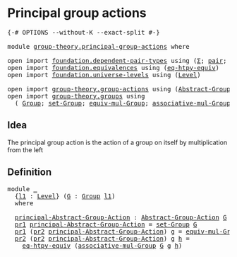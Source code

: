 # Principal group actions

<pre class="Agda"><a id="36" class="Symbol">{-#</a> <a id="40" class="Keyword">OPTIONS</a> <a id="48" class="Pragma">--without-K</a> <a id="60" class="Pragma">--exact-split</a> <a id="74" class="Symbol">#-}</a>

<a id="79" class="Keyword">module</a> <a id="86" href="group-theory.principal-group-actions.html" class="Module">group-theory.principal-group-actions</a> <a id="123" class="Keyword">where</a>

<a id="130" class="Keyword">open</a> <a id="135" class="Keyword">import</a> <a id="142" href="foundation.dependent-pair-types.html" class="Module">foundation.dependent-pair-types</a> <a id="174" class="Keyword">using</a> <a id="180" class="Symbol">(</a><a id="181" href="foundation-core.dependent-pair-types.html#502" class="Record">Σ</a><a id="182" class="Symbol">;</a> <a id="184" href="foundation-core.dependent-pair-types.html#575" class="InductiveConstructor">pair</a><a id="188" class="Symbol">;</a> <a id="190" href="foundation-core.dependent-pair-types.html#592" class="Field">pr1</a><a id="193" class="Symbol">;</a> <a id="195" href="foundation-core.dependent-pair-types.html#604" class="Field">pr2</a><a id="198" class="Symbol">)</a>
<a id="200" class="Keyword">open</a> <a id="205" class="Keyword">import</a> <a id="212" href="foundation.equivalences.html" class="Module">foundation.equivalences</a> <a id="236" class="Keyword">using</a> <a id="242" class="Symbol">(</a><a id="243" href="foundation.equivalences.html#13491" class="Function">eq-htpy-equiv</a><a id="256" class="Symbol">)</a>
<a id="258" class="Keyword">open</a> <a id="263" class="Keyword">import</a> <a id="270" href="foundation.universe-levels.html" class="Module">foundation.universe-levels</a> <a id="297" class="Keyword">using</a> <a id="303" class="Symbol">(</a><a id="304" href="Agda.Primitive.html#597" class="Postulate">Level</a><a id="309" class="Symbol">)</a>

<a id="312" class="Keyword">open</a> <a id="317" class="Keyword">import</a> <a id="324" href="group-theory.group-actions.html" class="Module">group-theory.group-actions</a> <a id="351" class="Keyword">using</a> <a id="357" class="Symbol">(</a><a id="358" href="group-theory.group-actions.html#1192" class="Function">Abstract-Group-Action</a><a id="379" class="Symbol">)</a>
<a id="381" class="Keyword">open</a> <a id="386" class="Keyword">import</a> <a id="393" href="group-theory.groups.html" class="Module">group-theory.groups</a> <a id="413" class="Keyword">using</a>
  <a id="421" class="Symbol">(</a> <a id="423" href="group-theory.groups.html#2398" class="Function">Group</a><a id="428" class="Symbol">;</a> <a id="430" href="group-theory.groups.html#2581" class="Function">set-Group</a><a id="439" class="Symbol">;</a> <a id="441" href="group-theory.groups.html#5518" class="Function">equiv-mul-Group</a><a id="456" class="Symbol">;</a> <a id="458" href="group-theory.groups.html#3235" class="Function">associative-mul-Group</a><a id="479" class="Symbol">)</a>
</pre>
## Idea

The principal group action is the action of a group on itself by multiplication from the left

## Definition

<pre class="Agda"><a id="613" class="Keyword">module</a> <a id="620" href="group-theory.principal-group-actions.html#620" class="Module">_</a>
  <a id="624" class="Symbol">{</a><a id="625" href="group-theory.principal-group-actions.html#625" class="Bound">l1</a> <a id="628" class="Symbol">:</a> <a id="630" href="Agda.Primitive.html#597" class="Postulate">Level</a><a id="635" class="Symbol">}</a> <a id="637" class="Symbol">(</a><a id="638" href="group-theory.principal-group-actions.html#638" class="Bound">G</a> <a id="640" class="Symbol">:</a> <a id="642" href="group-theory.groups.html#2398" class="Function">Group</a> <a id="648" href="group-theory.principal-group-actions.html#625" class="Bound">l1</a><a id="650" class="Symbol">)</a>
  <a id="654" class="Keyword">where</a>
  
  <a id="665" href="group-theory.principal-group-actions.html#665" class="Function">principal-Abstract-Group-Action</a> <a id="697" class="Symbol">:</a> <a id="699" href="group-theory.group-actions.html#1192" class="Function">Abstract-Group-Action</a> <a id="721" href="group-theory.principal-group-actions.html#638" class="Bound">G</a> <a id="723" href="group-theory.principal-group-actions.html#625" class="Bound">l1</a>
  <a id="728" href="foundation-core.dependent-pair-types.html#592" class="Field">pr1</a> <a id="732" href="group-theory.principal-group-actions.html#665" class="Function">principal-Abstract-Group-Action</a> <a id="764" class="Symbol">=</a> <a id="766" href="group-theory.groups.html#2581" class="Function">set-Group</a> <a id="776" href="group-theory.principal-group-actions.html#638" class="Bound">G</a>
  <a id="780" href="foundation-core.dependent-pair-types.html#592" class="Field">pr1</a> <a id="784" class="Symbol">(</a><a id="785" href="foundation-core.dependent-pair-types.html#604" class="Field">pr2</a> <a id="789" href="group-theory.principal-group-actions.html#665" class="Function">principal-Abstract-Group-Action</a><a id="820" class="Symbol">)</a> <a id="822" href="group-theory.principal-group-actions.html#822" class="Bound">g</a> <a id="824" class="Symbol">=</a> <a id="826" href="group-theory.groups.html#5518" class="Function">equiv-mul-Group</a> <a id="842" href="group-theory.principal-group-actions.html#638" class="Bound">G</a> <a id="844" href="group-theory.principal-group-actions.html#822" class="Bound">g</a>
  <a id="848" href="foundation-core.dependent-pair-types.html#604" class="Field">pr2</a> <a id="852" class="Symbol">(</a><a id="853" href="foundation-core.dependent-pair-types.html#604" class="Field">pr2</a> <a id="857" href="group-theory.principal-group-actions.html#665" class="Function">principal-Abstract-Group-Action</a><a id="888" class="Symbol">)</a> <a id="890" href="group-theory.principal-group-actions.html#890" class="Bound">g</a> <a id="892" href="group-theory.principal-group-actions.html#892" class="Bound">h</a> <a id="894" class="Symbol">=</a>
    <a id="900" href="foundation.equivalences.html#13491" class="Function">eq-htpy-equiv</a> <a id="914" class="Symbol">(</a><a id="915" href="group-theory.groups.html#3235" class="Function">associative-mul-Group</a> <a id="937" href="group-theory.principal-group-actions.html#638" class="Bound">G</a> <a id="939" href="group-theory.principal-group-actions.html#890" class="Bound">g</a> <a id="941" href="group-theory.principal-group-actions.html#892" class="Bound">h</a><a id="942" class="Symbol">)</a>
</pre>